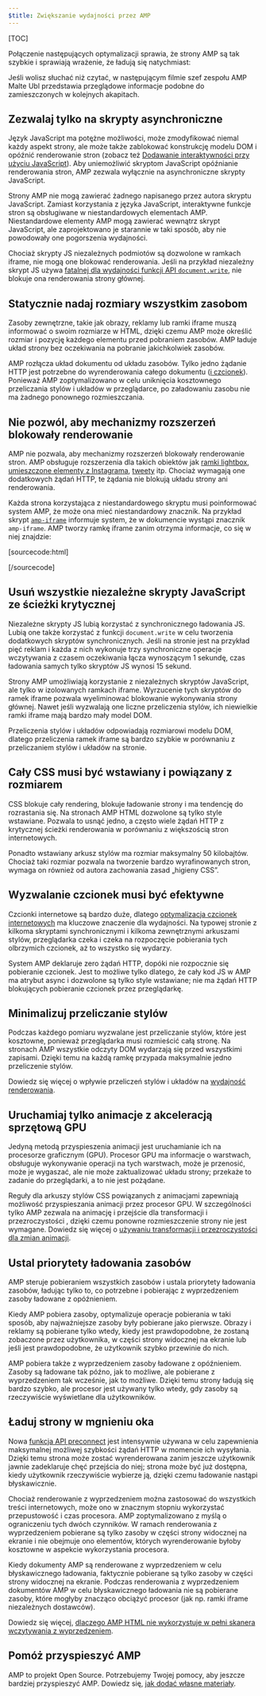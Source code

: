 ```yaml
---
$title: Zwiększanie wydajności przez AMP
---
```

[TOC]

Połączenie następujących optymalizacji sprawia, że strony AMP są tak szybkie i sprawiają wrażenie, że ładują się natychmiast:

Jeśli wolisz słuchać niż czytać, w następującym filmie szef zespołu AMP Malte Ubl przedstawia przeglądowe informacje podobne do zamieszczonych w kolejnych akapitach.

<amp-youtube
    data-videoid="hVRkG1CQScA"
    layout="responsive"
    width="480" height="270">
</amp-youtube>

## Zezwalaj tylko na skrypty asynchroniczne

Język JavaScript ma potężne możliwości,
może zmodyfikować niemal każdy aspekt strony,
ale może także zablokować konstrukcję modelu DOM i opóźnić renderowanie stron
(zobacz też [Dodawanie interaktywności przy użyciu JavaScript](https://developers.google.com/web/fundamentals/performance/critical-rendering-path/adding-interactivity-with-javascript)).
Aby uniemożliwić skryptom JavaScript opóźnianie renderowania stron,
AMP zezwala wyłącznie na asynchroniczne skrypty JavaScript.

Strony AMP nie mogą zawierać żadnego napisanego przez autora skryptu JavaScript.
Zamiast korzystania z języka JavaScript,
interaktywne funkcje stron są obsługiwane w niestandardowych elementach AMP.
Niestandardowe elementy AMP mogą zawierać wewnątrz skrypt JavaScript,
ale zaprojektowano je starannie w taki sposób, aby nie powodowały one pogorszenia wydajności.

Chociaż skrypty JS niezależnych podmiotów są dozwolone w ramkach iframe,
nie mogą one blokować renderowania.
Jeśli na przykład niezależny skrypt JS używa
[fatalnej dla wydajności funkcji API `document.write`](http://www.stevesouders.com/blog/2012/04/10/dont-docwrite-scripts/),
nie blokuje ona renderowania strony głównej.

## Statycznie nadaj rozmiary wszystkim zasobom

Zasoby zewnętrzne, takie jak obrazy, reklamy lub ramki iframe muszą informować o swoim rozmiarze w HTML,
dzięki czemu AMP może określić rozmiar i pozycję każdego elementu przed pobraniem zasobów.
AMP ładuje układ strony bez oczekiwania na pobranie jakichkolwiek zasobów.

AMP rozłącza układ dokumentu od układu zasobów.
Tylko jedno żądanie HTTP jest potrzebne do wyrenderowania całego dokumentu
([i czcionek](#font-triggering-must-be-efficient)).
Ponieważ AMP zoptymalizowano w celu uniknięcia kosztownego przeliczania stylów i układów w przeglądarce,
po załadowaniu zasobu nie ma żadnego ponownego rozmieszczania.

## Nie pozwól, aby mechanizmy rozszerzeń blokowały renderowanie

AMP nie pozwala, aby mechanizmy rozszerzeń blokowały renderowanie stron.
AMP obsługuje rozszerzenia dla takich obiektów jak
[ramki lightbox](/docs/reference/extended/amp-lightbox.html),
[umieszczone elementy z Instagrama](/docs/reference/extended/amp-instagram.html),
[tweety](/docs/reference/extended/amp-twitter.html) itp.
Chociaż wymagają one dodatkowych żądań HTTP,
te żądania nie blokują układu strony ani renderowania.

Każda strona korzystająca z niestandardowego skryptu musi poinformować system AMP,
że może ona mieć niestandardowy znacznik.
Na przykład skrypt [`amp-iframe`](/docs/reference/extended/amp-iframe.html)
informuje system, że w dokumencie wystąpi znacznik `amp-iframe`.
AMP tworzy ramkę iframe zanim otrzyma informacje, co się w niej znajdzie:

[sourcecode:html]
<script async custom-element="amp-iframe" src="https://cdn.ampproject.org/v0/amp-youtube-0.1.js"></script>
[/sourcecode]

## Usuń wszystkie niezależne skrypty JavaScript ze ścieżki krytycznej

Niezależne skrypty JS lubią korzystać z synchronicznego ładowania JS.
Lubią one także korzystać z funkcji `document.write` w celu tworzenia dodatkowych skryptów synchronicznych.
Jeśli na stronie jest na przykład pięć reklam i każda z nich wykonuje trzy synchroniczne operacje wczytywania
z czasem oczekiwania łącza wynoszącym 1 sekundę,
czas ładowania samych tylko skryptów JS wynosi 15 sekund.

Strony AMP umożliwiają korzystanie z niezależnych skryptów JavaScript, ale tylko w izolowanych ramkach iframe.
Wyrzucenie tych skryptów do ramek iframe pozwala wyeliminować blokowanie wykonywania strony głównej.
Nawet jeśli wyzwalają one liczne przeliczenia stylów,
ich niewielkie ramki iframe mają bardzo mały model DOM.

Przeliczenia stylów i układów odpowiadają rozmiarowi modelu DOM,
dlatego przeliczenia ramek iframe są bardzo szybkie w porównaniu
z przeliczaniem stylów i układów na stronie.

## Cały CSS musi być wstawiany i powiązany z rozmiarem

CSS blokuje cały rendering, blokuje ładowanie strony i ma tendencję do rozrastania się.
Na stronach AMP HTML dozwolone są tylko style wstawiane.
Pozwala to usnąć jedno, a często wiele żądań HTTP z krytycznej ścieżki renderowania
w porównaniu z większością stron internetowych.

Ponadto wstawiany arkusz stylów ma rozmiar maksymalny 50 kilobajtów.
Chociaż taki rozmiar pozwala na tworzenie bardzo wyrafinowanych stron,
wymaga on również od autora zachowania zasad „higieny CSS”.

## Wyzwalanie czcionek musi być efektywne

Czcionki internetowe są bardzo duże, dlatego
[optymalizacja czcionek internetowych](https://developers.google.com/web/fundamentals/performance/optimizing-content-efficiency/webfont-optimization)
ma kluczowe znaczenie dla wydajności.
Na typowej stronie z kilkoma skryptami synchronicznymi i kilkoma zewnętrznymi arkuszami stylów,
przeglądarka czeka i czeka na rozpoczęcie pobierania tych olbrzymich czcionek, aż to wszystko się wydarzy.

System AMP deklaruje zero żądań HTTP, dopóki nie rozpocznie się pobieranie czcionek.
Jest to możliwe tylko dlatego, że cały kod JS w AMP ma atrybut async
i dozwolone są tylko style wstawiane;
nie ma żądań HTTP blokujących pobieranie czcionek przez przeglądarkę.

## Minimalizuj przeliczanie stylów

Podczas każdego pomiaru wyzwalane jest przeliczanie stylów, które jest kosztowne,
ponieważ przeglądarka musi rozmieścić całą stronę.
Na stronach AMP wszystkie odczyty DOM wydarzają się przed wszystkimi zapisami.
Dzięki temu na każdą ramkę przypada maksymalnie jedno przeliczenie stylów.

Dowiedz się więcej o wpływie przeliczeń stylów i układów na
[wydajność renderowania](https://developers.google.com/web/fundamentals/performance/rendering/).

## Uruchamiaj tylko animacje z akceleracją sprzętową GPU

Jedyną metodą przyspieszenia animacji jest uruchamianie ich na procesorze graficznym (GPU).
Procesor GPU ma informacje o warstwach, obsługuje wykonywanie operacji na tych warstwach,
może je przenosić, może je wygaszać, ale nie może zaktualizować układu strony;
przekaże to zadanie do przeglądarki, a to nie jest pożądane.

Reguły dla arkuszy stylów CSS powiązanych z animacjami zapewniają możliwość przyspieszania animacji przez procesor GPU.
W szczególności tylko AMP zezwala na animację i przejście dla transformacji i przezroczystości
, dzięki czemu ponowne rozmieszczenie strony nie jest wymagane.
Dowiedz się więcej o
[używaniu transformacji i przezroczystości dla zmian animacji](https://developers.google.com/web/fundamentals/performance/rendering/stick-to-compositor-only-properties-and-manage-layer-count).

## Ustal priorytety ładowania zasobów

AMP steruje pobieraniem wszystkich zasobów i ustala priorytety ładowania zasobów,
ładując tylko to, co potrzebne i pobierając z wyprzedzeniem zasoby ładowane z opóźnieniem.

Kiedy AMP pobiera zasoby, optymalizuje operacje pobierania
w taki sposób, aby najważniejsze zasoby były pobierane jako pierwsze.
Obrazy i reklamy są pobierane tylko wtedy, kiedy jest prawdopodobne, że zostaną zobaczone przez użytkownika,
w części strony widocznej na ekranie lub jeśli jest prawdopodobne, że użytkownik szybko przewinie do nich.

AMP pobiera także z wyprzedzeniem zasoby ładowane z opóźnieniem.
Zasoby są ładowane tak późno, jak to możliwe, ale pobierane z wyprzedzeniem tak wcześnie, jak to możliwe.
Dzięki temu strony ładują się bardzo szybko, ale procesor jest używany tylko wtedy,
gdy zasoby są rzeczywiście wyświetlane dla użytkowników.

## Ładuj strony w mgnieniu oka

Nowa [funkcja API preconnect](http://www.w3.org/TR/resource-hints/#dfn-preconnect)
jest intensywnie używana w celu zapewnienia maksymalnej możliwej szybkości żądań HTTP w momencie ich wysyłania.
Dzięki temu
strona może zostać wyrenderowana zanim jeszcze użytkownik jawnie zadeklaruje chęć przejścia do niej;
strona może być już dostępna, kiedy użytkownik rzeczywiście wybierze ją,
dzięki czemu ładowanie nastąpi błyskawicznie.

Chociaż renderowanie z wyprzedzeniem można zastosować do wszystkich treści internetowych,
może ono w znacznym stopniu wykorzystać przepustowość i czas procesora. AMP zoptymalizowano z myślą o ograniczeniu tych dwóch czynników. W ramach renderowania z wyprzedzeniem pobierane są tylko zasoby w części strony widocznej na ekranie
i nie obejmuje ono elementów, których wyrenderowanie byłoby kosztowne w aspekcie wykorzystania procesora.

Kiedy dokumenty AMP są renderowane z wyprzedzeniem w celu błyskawicznego ładowania,
faktycznie pobierane są tylko zasoby w części strony widocznej na ekranie.
Podczas renderowania z wyprzedzeniem dokumentów AMP w celu błyskawicznego ładowania
nie są pobierane zasoby, które mogłyby znacząco obciążyć procesor (jak np. ramki iframe niezależnych dostawców).

Dowiedz się więcej,
[dlaczego AMP HTML nie wykorzystuje w pełni skanera wczytywania z wyprzedzeniem](https://medium.com/@cramforce/why-amp-html-does-not-take-full-advantage-of-the-preload-scanner-7e7f788aa94e).

## Pomóż przyspieszyć AMP
AMP to projekt Open Source.
Potrzebujemy Twojej pomocy, aby jeszcze bardziej przyspieszyć AMP.
Dowiedz się, [jak dodać własne materiały](/docs/support/contribute.html).
